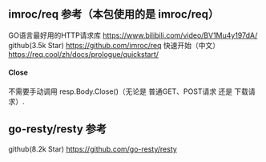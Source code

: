 ## imroc/req 参考（本包使用的是 imroc/req）
GO语言最好用的HTTP请求库
    https://www.bilibili.com/video/BV1Mu4y197dA/
github(3.5k Star)
    https://github.com/imroc/req
快速开始（中文）
    https://req.cool/zh/docs/prologue/quickstart/

#### Close
不需要手动调用 resp.Body.Close()（无论是 普通GET、POST请求 还是 下载请求）.

## go-resty/resty 参考
github(8.2k Star)
    https://github.com/go-resty/resty

